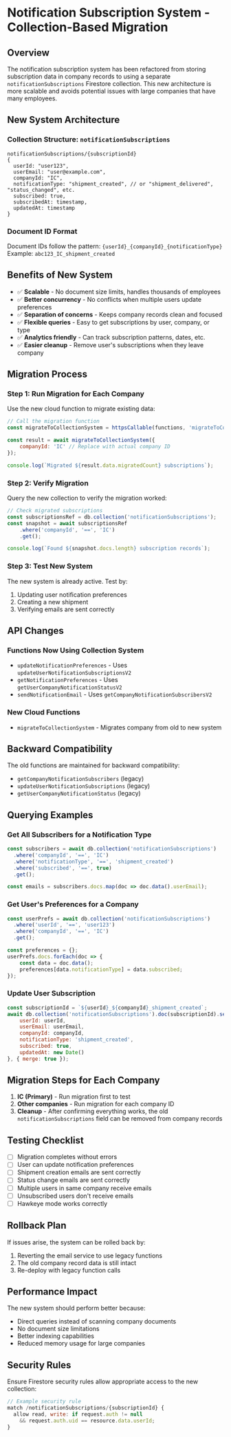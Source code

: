 # Notification Subscription System - Collection-Based Migration

## Overview

The notification subscription system has been refactored from storing subscription data in company records to using a separate `notificationSubscriptions` Firestore collection. This new architecture is more scalable and avoids potential issues with large companies that have many employees.

## New System Architecture

### Collection Structure: `notificationSubscriptions`

```
notificationSubscriptions/{subscriptionId}
{
  userId: "user123",
  userEmail: "user@example.com", 
  companyId: "IC",
  notificationType: "shipment_created", // or "shipment_delivered", "status_changed", etc.
  subscribed: true,
  subscribedAt: timestamp,
  updatedAt: timestamp
}
```

### Document ID Format
Document IDs follow the pattern: `{userId}_{companyId}_{notificationType}`
Example: `abc123_IC_shipment_created`

## Benefits of New System

- ✅ **Scalable** - No document size limits, handles thousands of employees
- ✅ **Better concurrency** - No conflicts when multiple users update preferences
- ✅ **Separation of concerns** - Keeps company records clean and focused  
- ✅ **Flexible queries** - Easy to get subscriptions by user, company, or type
- ✅ **Analytics friendly** - Can track subscription patterns, dates, etc.
- ✅ **Easier cleanup** - Remove user's subscriptions when they leave company

## Migration Process

### Step 1: Run Migration for Each Company

Use the new cloud function to migrate existing data:

```javascript
// Call the migration function
const migrateToCollectionSystem = httpsCallable(functions, 'migrateToCollectionSystem');

const result = await migrateToCollectionSystem({
    companyId: 'IC' // Replace with actual company ID
});

console.log(`Migrated ${result.data.migratedCount} subscriptions`);
```

### Step 2: Verify Migration

Query the new collection to verify the migration worked:

```javascript
// Check migrated subscriptions
const subscriptionsRef = db.collection('notificationSubscriptions');
const snapshot = await subscriptionsRef
    .where('companyId', '==', 'IC')
    .get();

console.log(`Found ${snapshot.docs.length} subscription records`);
```

### Step 3: Test New System

The new system is already active. Test by:

1. Updating user notification preferences
2. Creating a new shipment
3. Verifying emails are sent correctly

## API Changes

### Functions Now Using Collection System

- `updateNotificationPreferences` - Uses `updateUserNotificationSubscriptionsV2`
- `getNotificationPreferences` - Uses `getUserCompanyNotificationStatusV2`  
- `sendNotificationEmail` - Uses `getCompanyNotificationSubscribersV2`

### New Cloud Functions

- `migrateToCollectionSystem` - Migrates company from old to new system

## Backward Compatibility

The old functions are maintained for backward compatibility:
- `getCompanyNotificationSubscribers` (legacy)
- `updateUserNotificationSubscriptions` (legacy)  
- `getUserCompanyNotificationStatus` (legacy)

## Querying Examples

### Get All Subscribers for a Notification Type

```javascript
const subscribers = await db.collection('notificationSubscriptions')
  .where('companyId', '==', 'IC')
  .where('notificationType', '==', 'shipment_created')
  .where('subscribed', '==', true)
  .get();

const emails = subscribers.docs.map(doc => doc.data().userEmail);
```

### Get User's Preferences for a Company

```javascript
const userPrefs = await db.collection('notificationSubscriptions')
  .where('userId', '==', 'user123')
  .where('companyId', '==', 'IC')
  .get();

const preferences = {};
userPrefs.docs.forEach(doc => {
    const data = doc.data();
    preferences[data.notificationType] = data.subscribed;
});
```

### Update User Subscription

```javascript
const subscriptionId = `${userId}_${companyId}_shipment_created`;
await db.collection('notificationSubscriptions').doc(subscriptionId).set({
    userId: userId,
    userEmail: userEmail,
    companyId: companyId,
    notificationType: 'shipment_created',
    subscribed: true,
    updatedAt: new Date()
}, { merge: true });
```

## Migration Steps for Each Company

1. **IC (Primary)** - Run migration first to test
2. **Other companies** - Run migration for each company ID
3. **Cleanup** - After confirming everything works, the old `notificationSubscriptions` field can be removed from company records

## Testing Checklist

- [ ] Migration completes without errors
- [ ] User can update notification preferences  
- [ ] Shipment creation emails are sent correctly
- [ ] Status change emails are sent correctly
- [ ] Multiple users in same company receive emails
- [ ] Unsubscribed users don't receive emails
- [ ] Hawkeye mode works correctly

## Rollback Plan

If issues arise, the system can be rolled back by:

1. Reverting the email service to use legacy functions
2. The old company record data is still intact
3. Re-deploy with legacy function calls

## Performance Impact

The new system should perform better because:
- Direct queries instead of scanning company documents
- No document size limitations
- Better indexing capabilities
- Reduced memory usage for large companies

## Security Rules

Ensure Firestore security rules allow appropriate access to the new collection:

```javascript
// Example security rule
match /notificationSubscriptions/{subscriptionId} {
  allow read, write: if request.auth != null 
    && request.auth.uid == resource.data.userId;
}
``` 